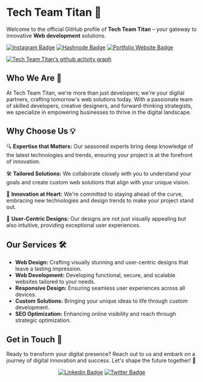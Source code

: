 
# Tech Team Titan 🚀

Welcome to the official GitHub profile of **Tech Team Titan** – your gateway to innovative **Web development** solutions.

[![Instagram Badge](https://img.shields.io/badge/-Tech_Team_Titans-purple?style=flat-square&logo=instagram&logoColor=white&link=https://www.instagram.com/techteamtitans/)](https://www.instagram.com/techteamtitans/)
[![Hashnode Badge](https://img.shields.io/badge/-Tech_Titans_Blog-1F51FF?style=flat-square&labelColor=1F51FF&logo=Hashnode&link=https://techteamtitans.hashnode.dev/)](https://techteamtitans.hashnode.dev/)
[![Portfolio Website Badge](https://img.shields.io/badge/-Bio_Link-black?style=flat-square&logo=BioLink&logoColor=white&link=https://techteamtitans.bio.link/)](https://techteamtitans.bio.link/)

[![Tech Team Titan's github activity graph](https://github-readme-activity-graph.vercel.app/graph?username=tech-team-titans&bg_color=070d0b&color=ffffff&line=23d158&point=ffffff&area=true&hide_border=true)](https://github.com/ashutosh00710/github-readme-activity-graph)

## Who We Are 🌟

At Tech Team Titan, we're more than just developers; we're your digital partners, crafting tomorrow's web solutions today. With a passionate team of skilled developers, creative designers, and forward-thinking strategists, we specialize in empowering businesses to thrive in the digital landscape.

## Why Choose Us 💡

🔍 **Expertise that Matters:** Our seasoned experts bring deep knowledge of the latest technologies and trends, ensuring your project is at the forefront of innovation.

🛠️ **Tailored Solutions:** We collaborate closely with you to understand your goals and create custom web solutions that align with your unique vision.

🚀 **Innovation at Heart:** We're committed to staying ahead of the curve, embracing new technologies and design trends to make your project stand out.

🎨 **User-Centric Designs:** Our designs are not just visually appealing but also intuitive, providing exceptional user experiences.

## Our Services 🛠️

- **Web Design:** Crafting visually stunning and user-centric designs that leave a lasting impression.
- **Web Development:** Developing functional, secure, and scalable websites tailored to your needs.
- **Responsive Design:** Ensuring seamless user experiences across all devices.
- **Custom Solutions:** Bringing your unique ideas to life through custom development.
- **SEO Optimization:** Enhancing online visibility and reach through strategic optimization.

## Get in Touch 🤝

Ready to transform your digital presence? Reach out to us and embark on a journey of digital innovation and success.
Let's shape the future together! 🌈

<div style="text-align: center">

[![Linkedin Badge](https://img.shields.io/badge/-Pranav_Jadhav-blue?style=flat-square&logo=Linkedin&logoColor=white)](https://www.linkedin.com/in/pranav-jr)
[![Twitter Badge](https://img.shields.io/badge/-Pranav_Jadhav-blue?style=flat-square&logo=twitter&logoColor=white)](https://twitter.com/Pranav_Jadhav09)

</div>
